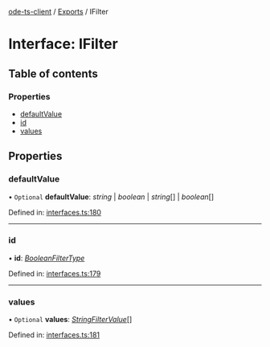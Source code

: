 [ode-ts-client](../README.md) / [Exports](../modules.md) / IFilter

# Interface: IFilter

## Table of contents

### Properties

- [defaultValue](ifilter.md#defaultvalue)
- [id](ifilter.md#id)
- [values](ifilter.md#values)

## Properties

### defaultValue

• `Optional` **defaultValue**: *string* \| *boolean* \| *string*[] \| *boolean*[]

Defined in: [interfaces.ts:180](https://github.com/opendigitaleducation/infrontexplore/blob/1e962a2/src/ts/interfaces.ts#L180)

___

### id

• **id**: [*BooleanFilterType*](../modules.md#booleanfiltertype)

Defined in: [interfaces.ts:179](https://github.com/opendigitaleducation/infrontexplore/blob/1e962a2/src/ts/interfaces.ts#L179)

___

### values

• `Optional` **values**: [*StringFilterValue*](../modules.md#stringfiltervalue)[]

Defined in: [interfaces.ts:181](https://github.com/opendigitaleducation/infrontexplore/blob/1e962a2/src/ts/interfaces.ts#L181)
